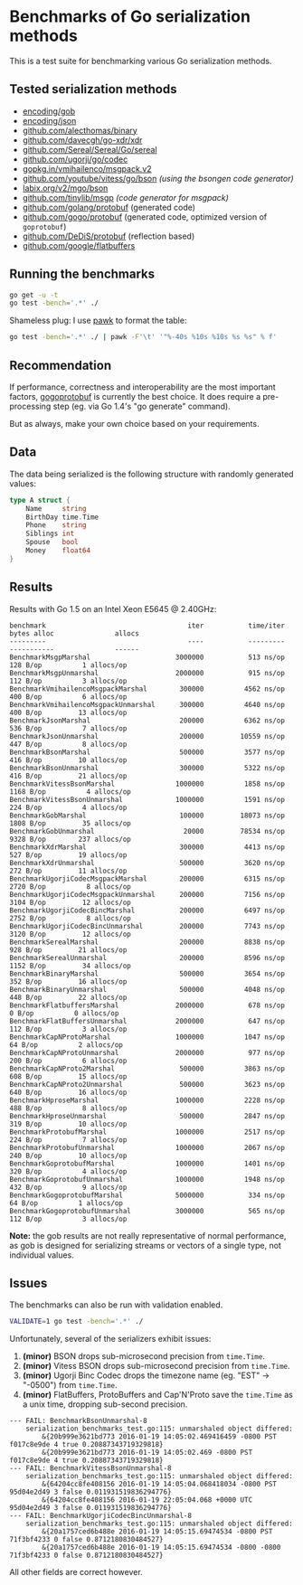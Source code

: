 # Benchmarks of Go serialization methods

This is a test suite for benchmarking various Go serialization methods.

## Tested serialization methods

- [encoding/gob](http://golang.org/pkg/encoding/gob/)
- [encoding/json](http://golang.org/pkg/encoding/json/)
- [github.com/alecthomas/binary](https://github.com/alecthomas/binary)
- [github.com/davecgh/go-xdr/xdr](https://github.com/davecgh/go-xdr)
- [github.com/Sereal/Sereal/Go/sereal](https://github.com/Sereal/Sereal)
- [github.com/ugorji/go/codec](https://github.com/ugorji/go/tree/master/codec)
- [gopkg.in/vmihailenco/msgpack.v2](https://github.com/vmihailenco/msgpack)
- [github.com/youtube/vitess/go/bson](https://github.com/youtube/vitess/tree/master/go/bson) *(using the bsongen code generator)*
- [labix.org/v2/mgo/bson](https://labix.org/v2/mgo/bson)
- [github.com/tinylib/msgp](https://github.com/tinylib/msgp) *(code generator for msgpack)*
- [github.com/golang/protobuf](https://github.com/golang/protobuf) (generated code)
- [github.com/gogo/protobuf](https://gogo.github.io/) (generated code, optimized version of `goprotobuf`)
- [github.com/DeDiS/protobuf](https://github.com/DeDiS/protobuf) (reflection based)
- [github.com/google/flatbuffers](https://github.com/google/flatbuffers)


## Running the benchmarks

```bash
go get -u -t
go test -bench='.*' ./
```

Shameless plug: I use [pawk](https://github.com/alecthomas/pawk) to format the table:

```bash
go test -bench='.*' ./ | pawk -F'\t' '"%-40s %10s %10s %s %s" % f'
```

## Recommendation

If performance, correctness and interoperability are the most
important factors, [gogoprotobuf](https://gogo.github.io/) is
currently the best choice. It does require a pre-processing step (eg.
via Go 1.4's "go generate" command).

But as always, make your own choice based on your requirements.

## Data

The data being serialized is the following structure with randomly generated values:

```go
type A struct {
    Name     string
    BirthDay time.Time
    Phone    string
    Siblings int
    Spouse   bool
    Money    float64
}
```


## Results

Results with Go 1.5 on an Intel Xeon E5645 @ 2.40GHz:

```
benchmark                                   iter           time/iter      bytes alloc               allocs
---------                                   ----           ---------      -----------               ------
BenchmarkMsgpMarshal                     3000000           513 ns/op         128 B/op          1 allocs/op
BenchmarkMsgpUnmarshal                   2000000           915 ns/op         112 B/op          3 allocs/op
BenchmarkVmihailencoMsgpackMarshal        300000          4562 ns/op         400 B/op          6 allocs/op
BenchmarkVmihailencoMsgpackUnmarshal      300000          4640 ns/op         400 B/op         13 allocs/op
BenchmarkJsonMarshal                      200000          6362 ns/op         536 B/op          7 allocs/op
BenchmarkJsonUnmarshal                    200000         10559 ns/op         447 B/op          8 allocs/op
BenchmarkBsonMarshal                      500000          3577 ns/op         416 B/op         10 allocs/op
BenchmarkBsonUnmarshal                    300000          5322 ns/op         416 B/op         21 allocs/op
BenchmarkVitessBsonMarshal               1000000          1858 ns/op        1168 B/op          4 allocs/op
BenchmarkVitessBsonUnmarshal             1000000          1591 ns/op         224 B/op          4 allocs/op
BenchmarkGobMarshal                       100000         18073 ns/op        1808 B/op         35 allocs/op
BenchmarkGobUnmarshal                      20000         78534 ns/op        9328 B/op        237 allocs/op
BenchmarkXdrMarshal                       300000          4413 ns/op         527 B/op         19 allocs/op
BenchmarkXdrUnmarshal                     500000          3620 ns/op         272 B/op         11 allocs/op
BenchmarkUgorjiCodecMsgpackMarshal        200000          6315 ns/op        2720 B/op          8 allocs/op
BenchmarkUgorjiCodecMsgpackUnmarshal      200000          7156 ns/op        3104 B/op         12 allocs/op
BenchmarkUgorjiCodecBincMarshal           200000          6497 ns/op        2752 B/op          8 allocs/op
BenchmarkUgorjiCodecBincUnmarshal         200000          7743 ns/op        3120 B/op         12 allocs/op
BenchmarkSerealMarshal                    200000          8838 ns/op         928 B/op         21 allocs/op
BenchmarkSerealUnmarshal                  200000          8596 ns/op        1152 B/op         34 allocs/op
BenchmarkBinaryMarshal                    500000          3654 ns/op         352 B/op         16 allocs/op
BenchmarkBinaryUnmarshal                  500000          4048 ns/op         448 B/op         22 allocs/op
BenchmarkFlatbuffersMarshal              2000000           678 ns/op           0 B/op          0 allocs/op
BenchmarkFlatBuffersUnmarshal            2000000           647 ns/op         112 B/op          3 allocs/op
BenchmarkCapNProtoMarshal                1000000          1047 ns/op          64 B/op          2 allocs/op
BenchmarkCapNProtoUnmarshal              2000000           977 ns/op         200 B/op          6 allocs/op
BenchmarkCapNProto2Marshal                500000          3863 ns/op         608 B/op         15 allocs/op
BenchmarkCapNProto2Unmarshal              500000          3623 ns/op         640 B/op         16 allocs/op
BenchmarkHproseMarshal                   1000000          2228 ns/op         488 B/op          8 allocs/op
BenchmarkHproseUnmarshal                  500000          2847 ns/op         319 B/op         10 allocs/op
BenchmarkProtobufMarshal                 1000000          2517 ns/op         224 B/op          7 allocs/op
BenchmarkProtobufUnmarshal               1000000          2067 ns/op         240 B/op         10 allocs/op
BenchmarkGoprotobufMarshal               1000000          1401 ns/op         320 B/op          4 allocs/op
BenchmarkGoprotobufUnmarshal             1000000          1948 ns/op         432 B/op          9 allocs/op
BenchmarkGogoprotobufMarshal             5000000           334 ns/op          64 B/op          1 allocs/op
BenchmarkGogoprotobufUnmarshal           3000000           565 ns/op         112 B/op          3 allocs/op
```

**Note:** the gob results are not really representative of normal performance, as gob is designed for serializing streams or vectors of a single type, not individual values.


## Issues

The benchmarks can also be run with validation enabled.

```bash
VALIDATE=1 go test -bench='.*' ./
```

Unfortunately, several of the serializers exhibit issues:

1. **(minor)** BSON drops sub-microsecond precision from `time.Time`.
2. **(minor)** Vitess BSON drops sub-microsecond precision from `time.Time`.
3. **(minor)** Ugorji Binc Codec drops the timezone name (eg. "EST" -> "-0500") from `time.Time`.
4. **(minor)** FlatBuffers, ProtoBuffers and Cap'N'Proto save the `time.Time` as a unix time, dropping sub-second precision.

```
--- FAIL: BenchmarkBsonUnmarshal-8
    serialization_benchmarks_test.go:115: unmarshaled object differed:
        &{20b999e3621bd773 2016-01-19 14:05:02.469416459 -0800 PST f017c8e9de 4 true 0.20887343719329818}
        &{20b999e3621bd773 2016-01-19 14:05:02.469 -0800 PST f017c8e9de 4 true 0.20887343719329818}
--- FAIL: BenchmarkVitessBsonUnmarshal-8
    serialization_benchmarks_test.go:115: unmarshaled object differed:
        &{64204cc8fe408156 2016-01-19 14:05:04.068418034 -0800 PST 95d04e2d49 3 false 0.011931519836294776}
        &{64204cc8fe408156 2016-01-19 22:05:04.068 +0000 UTC 95d04e2d49 3 false 0.011931519836294776}
--- FAIL: BenchmarkUgorjiCodecBincUnmarshal-8
    serialization_benchmarks_test.go:115: unmarshaled object differed:
        &{20a1757ced6b488e 2016-01-19 14:05:15.69474534 -0800 PST 71f3bf4233 0 false 0.8712180830484527}
        &{20a1757ced6b488e 2016-01-19 14:05:15.69474534 -0800 -0800 71f3bf4233 0 false 0.8712180830484527}
```

All other fields are correct however.
